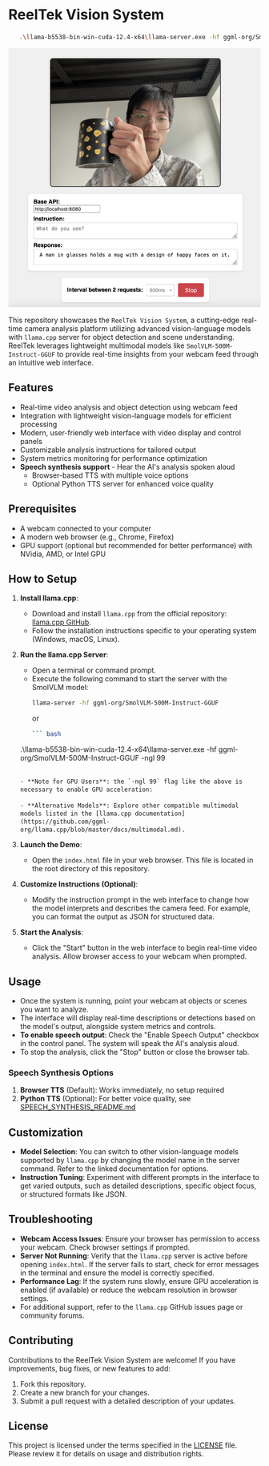 # ReelTek Vision System

``` bash 
   .\llama-b5538-bin-win-cuda-12.4-x64\llama-server.exe -hf ggml-org/SmolVLM-500M-Instruct-GGUF -ngl 99
```

![Demo](./demo.png)

This repository showcases the `ReelTek Vision System`, a cutting-edge real-time camera analysis platform utilizing advanced vision-language models with `llama.cpp` server for object detection and scene understanding. ReelTek leverages lightweight multimodal models like `SmolVLM-500M-Instruct-GGUF` to provide real-time insights from your webcam feed through an intuitive web interface.

## Features

- Real-time video analysis and object detection using webcam feed
- Integration with lightweight vision-language models for efficient processing
- Modern, user-friendly web interface with video display and control panels
- Customizable analysis instructions for tailored output
- System metrics monitoring for performance optimization
- **Speech synthesis support** - Hear the AI's analysis spoken aloud
  - Browser-based TTS with multiple voice options
  - Optional Python TTS server for enhanced voice quality

## Prerequisites

- A webcam connected to your computer
- A modern web browser (e.g., Chrome, Firefox)
- GPU support (optional but recommended for better performance) with NVidia, AMD, or Intel GPU

## How to Setup

1. **Install llama.cpp**:
   - Download and install `llama.cpp` from the official repository: [llama.cpp GitHub](https://github.com/ggml-org/llama.cpp).
   - Follow the installation instructions specific to your operating system (Windows, macOS, Linux).

2. **Run the llama.cpp Server**:
   - Open a terminal or command prompt.
   - Execute the following command to start the server with the SmolVLM model:
     ```bash
     llama-server -hf ggml-org/SmolVLM-500M-Instruct-GGUF
     ```
     or 
     ``` bash
     ``` bash 
   .\llama-b5538-bin-win-cuda-12.4-x64\llama-server.exe -hf ggml-org/SmolVLM-500M-Instruct-GGUF -ngl 99
     ```

   - **Note for GPU Users**: the `-ngl 99` flag like the above is necessary to enable GPU acceleration:
   
   - **Alternative Models**: Explore other compatible multimodal models listed in the [llama.cpp documentation](https://github.com/ggml-org/llama.cpp/blob/master/docs/multimodal.md).

3. **Launch the Demo**:
   - Open the `index.html` file in your web browser. This file is located in the root directory of this repository.

4. **Customize Instructions (Optional)**:
   - Modify the instruction prompt in the web interface to change how the model interprets and describes the camera feed. For example, you can format the output as JSON for structured data.

5. **Start the Analysis**:
   - Click the "Start" button in the web interface to begin real-time video analysis. Allow browser access to your webcam when prompted.

## Usage

- Once the system is running, point your webcam at objects or scenes you want to analyze.
- The interface will display real-time descriptions or detections based on the model's output, alongside system metrics and controls.
- **To enable speech output**: Check the "Enable Speech Output" checkbox in the control panel. The system will speak the AI's analysis aloud.
- To stop the analysis, click the "Stop" button or close the browser tab.

### Speech Synthesis Options

1. **Browser TTS** (Default): Works immediately, no setup required
2. **Python TTS** (Optional): For better voice quality, see [SPEECH_SYNTHESIS_README.md](./SPEECH_SYNTHESIS_README.md)

## Customization

- **Model Selection**: You can switch to other vision-language models supported by `llama.cpp` by changing the model name in the server command. Refer to the linked documentation for options.
- **Instruction Tuning**: Experiment with different prompts in the interface to get varied outputs, such as detailed descriptions, specific object focus, or structured formats like JSON.

## Troubleshooting

- **Webcam Access Issues**: Ensure your browser has permission to access your webcam. Check browser settings if prompted.
- **Server Not Running**: Verify that the `llama.cpp` server is active before opening `index.html`. If the server fails to start, check for error messages in the terminal and ensure the model is correctly specified.
- **Performance Lag**: If the system runs slowly, ensure GPU acceleration is enabled (if available) or reduce the webcam resolution in browser settings.
- For additional support, refer to the `llama.cpp` GitHub issues page or community forums.

## Contributing

Contributions to the ReelTek Vision System are welcome! If you have improvements, bug fixes, or new features to add:
1. Fork this repository.
2. Create a new branch for your changes.
3. Submit a pull request with a detailed description of your updates.

## License

This project is licensed under the terms specified in the [LICENSE](./LICENSE) file. Please review it for details on usage and distribution rights.

